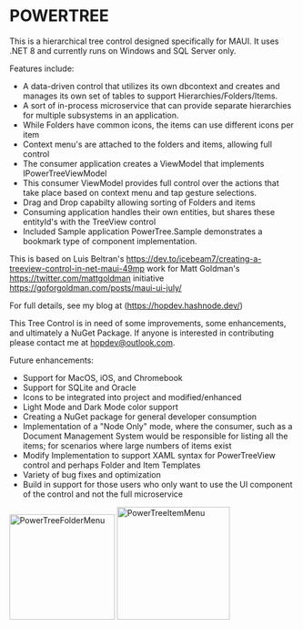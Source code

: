 # POWERTREE
 
This is a hierarchical tree control designed specifically for MAUI. It uses .NET 8 and currently runs on Windows and SQL Server only.

Features include:
*  A data-driven control that utilizes its own dbcontext and creates and manages its own set of tables to support Hierarchies/Folders/Items.
*  A sort of in-process microservice that can provide separate hierarchies for multiple subsystems in an application.
*  While Folders have common icons, the items can use different icons per item
*  Context menu's are attached to the folders and items, allowing full control
*  The consumer application creates a ViewModel that implements IPowerTreeViewModel
*  This consumer ViewModel provides full control over the actions that take place based on context menu and tap gesture selections.
*  Drag and Drop capabilty allowing sorting of Folders and items
*  Consuming application handles their own entities, but shares these entityId's with the TreeView control
*  Included Sample application PowerTree.Sample demonstrates a bookmark type of component implementation.

This is based on Luis Beltran's https://dev.to/icebeam7/creating-a-treeview-control-in-net-maui-49mp work for Matt Goldman's https://twitter.com/mattgoldman initiative https://goforgoldman.com/posts/maui-ui-july/

For full details, see my blog at  (https://hopdev.hashnode.dev/)

This Tree Control is in need of some improvements, some enhancements, and ultimately a NuGet Package.
If anyone is interested in contributing please contact me at hopdev@outlook.com.

Future enhancements:
* Support for MacOS, iOS, and Chromebook
* Support for SQLite and Oracle
* Icons to be integrated into project and modified/enhanced
* Light Mode and Dark Mode color support
* Creating a NuGet package for general developer consumption
* Implementation of a "Node Only" mode, where the consumer, such as a Document Management System would be responsible for listing all the items; for scenarios where large numbers of items exist
* Modify Implementation to support XAML syntax for PowerTreeView control and perhaps Folder and Item Templates
* Variety of bug fixes and optimization
* Build in support for those users who only want to use the UI component of the control and not the full microservice
<img width="185" alt="PowerTreeFolderMenu" src="https://github.com/str37/PowerTree/assets/44349896/a73d0c8c-b806-4ba8-8a71-231b0dc8df63">
<img width="198" alt="PowerTreeItemMenu" src="https://github.com/str37/PowerTree/assets/44349896/1f652860-d9bd-4272-9f36-72950bcfa1d3">
 

